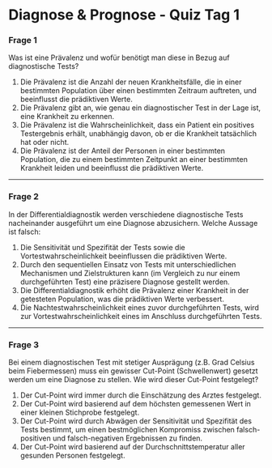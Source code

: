 # Diagnose & Prognose - Quiz Tag 1

### Frage 1 

Was ist eine Prävalenz und wofür benötigt man diese in Bezug auf diagnostische Tests? <br> 
   
 1)   Die Prävalenz ist die Anzahl der neuen Krankheitsfälle, die in einer bestimmten Population über einen bestimmten Zeitraum auftreten, und beeinflusst die prädiktiven Werte. <br>   
 2)   Die Prävalenz gibt an, wie genau ein diagnostischer Test in der Lage ist, eine Krankheit zu erkennen. <br>   
 3)   Die Prävalenz ist die Wahrscheinlichkeit, dass ein Patient ein positives Testergebnis erhält, unabhängig davon, ob er die Krankheit tatsächlich hat oder nicht.<br>   
 4)   Die Prävalenz ist der Anteil der Personen in einer bestimmten Population, die zu einem bestimmten Zeitpunkt an einer bestimmten Krankheit leiden und beeinflusst die prädiktiven Werte. <br>   
 

---

### Frage 2 

In der Differentialdiagnostik werden verschiedene diagnostische Tests nacheinander ausgeführt um eine Diagnose abzusichern. Welche Aussage ist falsch:<br> 
  
1)  Die Sensitivität und Spezifität der Tests sowie die Vortestwahrscheinlichkeit beeinflussen die prädiktiven Werte.<br>  
2)  Durch den sequentiellen Einsatz von Tests mit unterschiedlichen Mechanismen und Zielstrukturen kann (im Vergleich zu nur einem durchgeführten Test) eine präzisere Diagnose gestellt werden.<br>  
3)  Die Differentialdiagnostik erhöht die Prävalenz einer Krankheit in der getesteten Population, was die prädiktiven Werte verbessert.<br>  
4)  Die Nachtestwahrscheinlichkeit eines zuvor durchgeführten Tests, wird zur Vortestwahrscheinlichkeit eines im Anschluss durchgeführten Tests. <br>    

---

### Frage 3 

Bei einem diagnostischen Test mit stetiger Ausprägung (z.B. Grad Celsius beim Fiebermessen) muss ein gewisser Cut-Point (Schwellenwert) gesetzt werden um eine Diagnose zu stellen. Wie wird dieser Cut-Point festgelegt?<br>  
  
1)  Der Cut-Point wird immer durch die Einschätzung des Arztes festgelegt.<br>  
2)  Der Cut-Point wird basierend auf dem höchsten gemessenen Wert in einer kleinen Stichprobe festgelegt.<br>  
3)  Der Cut-Point wird durch Abwägen der Sensitivität und Spezifität des Tests bestimmt, um einen bestmöglichen Kompromiss zwischen falsch-positiven und falsch-negativen Ergebnissen zu finden.<br>  
4)  Der Cut-Point wird basierend auf der Durchschnittstemperatur aller gesunden Personen festgelegt.<br>  


  

